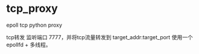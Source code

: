 # tcp_proxy
epoll tcp python proxy 

tcp转发 监听端口 7777，并将tcp流量转发到 target_addr:target_port
使用一个epollfd + 多线程。
